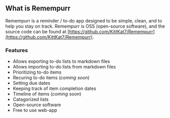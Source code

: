 ## **What is Remempurr**
Remempurr is a reminder / to-do app designed to be simple, clean, and to help you stay on track. Remempurr is OSS (open-source software), and the source code can be found at [https://github.com/KittKat7/Remempurr](https://github.com/KittKat7/Remempurr).

### **Features**
- Allows exporting to-do lists to markdown files
- Allows importing to-do lists from markdown files
- Prioritizing to-do items
- Recuring to-do items (*coming soon*)
- Setting due dates
- Keeping track of item completion dates
- Timeline of items (*coming soon*)
- Catagorized lists
- Open-source software
- Free to use web-app
